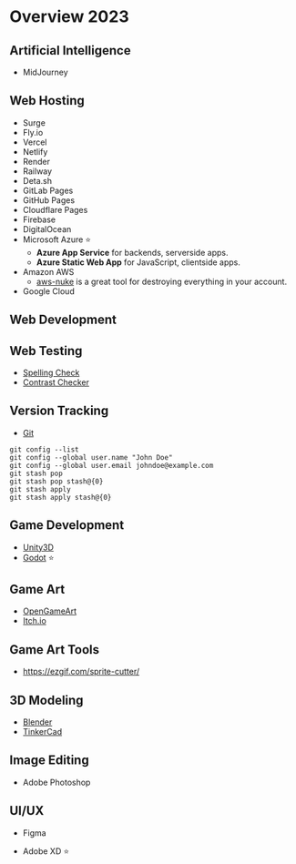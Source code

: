 # Overview 2023

## Artificial Intelligence

- MidJourney

## Web Hosting

- Surge
- Fly.io
- Vercel
- Netlify
- Render
- Railway
- Deta.sh
- GitLab Pages
- GitHub Pages
- Cloudflare Pages
- Firebase
- DigitalOcean
- Microsoft Azure ⭐
  - **Azure App Service** for backends, serverside apps.
  - **Azure Static Web App** for JavaScript, clientside apps.
- Amazon AWS
  - [aws-nuke](https://github.com/rebuy-de/aws-nuke) is a great tool for destroying everything in your account.
- Google Cloud

## Web Development

## Web Testing

- [Spelling Check](https://datayze.com/website-spell-checker)
- [Contrast Checker](https://coolors.co/contrast-checker)


## Version Tracking

- [Git](https://github.com)

```
git config --list
git config --global user.name "John Doe"
git config --global user.email johndoe@example.com
git stash pop
git stash pop stash@{0}
git stash apply
git stash apply stash@{0}
```

## Game Development

- [Unity3D](https://github.com/LarsPeterson/unity3d)
- [Godot](https://godotengine.org/) ⭐

## Game Art

- [OpenGameArt](https://opengameart.org/)
- [Itch.io](https://itch.io/game-assets/free)

## Game Art Tools

- https://ezgif.com/sprite-cutter/

## 3D Modeling

- [Blender](https://www.blender.org/)
- [TinkerCad](https://www.tinkercad.com/)

## Image Editing

- Adobe Photoshop

## UI/UX

- Figma

- Adobe XD ⭐
